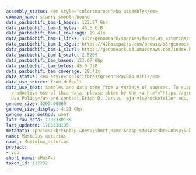 ```yaml
---
assembly_status: <em style="color:maroon">No assembly</em>
common_name: starry smooth-hound
data_pacbiohifi_bam-1_bases: 123.67 Gbp
data_pacbiohifi_bam-1_bytes: 45.6 GiB
data_pacbiohifi_bam-1_coverage: 29.41x
data_pacbiohifi_bam-1_links: s3://genomeark/species/Mustelus_asterias/sMusAst1/genomic_data/pacbio_hifi/<br>
data_pacbiohifi_bam-1_s3gui: https://42basepairs.com/browse/s3/genomeark/species/Mustelus_asterias/sMusAst1/genomic_data/pacbio_hifi/
data_pacbiohifi_bam-1_s3url: https://genomeark.s3.amazonaws.com/index.html?prefix=species/Mustelus_asterias/sMusAst1/genomic_data/pacbio_hifi/
data_pacbiohifi_bam-1_scale: 2.5269
data_pacbiohifi_bam_bases: 123.67 Gbp
data_pacbiohifi_bam_bytes: 45.6 GiB
data_pacbiohifi_bam_coverage: 29.41x
data_status: <em style="color:forestgreen">PacBio HiFi</em>
data_use_source: from-default
data_use_text: Samples and data come from a variety of sources. To support fair and
  productive use of this data, please abide by the <a href="https://genome10k.soe.ucsc.edu/data-use-policies/">Data
  Use Policy</a> and contact Erich D. Jarvis, ejarvis@rockefeller.edu, with any questions.
genome_size: 4205400000
genome_size_display: 4.21 Gbp
genome_size_method: GoaT
last_raw_data: 1703330135
last_updated: 1703330135
metadata: species:<br>&nbsp;&nbsp;short_name:&nbsp;sMusAst<br>&nbsp;&nbsp;name:&nbsp;Mustelus&nbsp;asterias<br>&nbsp;&nbsp;taxon_id:&nbsp;112232<br>&nbsp;&nbsp;common_name:&nbsp;starry&nbsp;smooth-hound<br>&nbsp;&nbsp;order:<br>&nbsp;&nbsp;&nbsp;&nbsp;name:&nbsp;Carcharhiniformes<br>&nbsp;&nbsp;family:<br>&nbsp;&nbsp;&nbsp;&nbsp;name:&nbsp;Triakidae<br>&nbsp;&nbsp;individuals:<br>&nbsp;&nbsp;&nbsp;&nbsp;-&nbsp;short_name:&nbsp;sMusAst1<br>&nbsp;&nbsp;&nbsp;&nbsp;&nbsp;&nbsp;biosample_id:&nbsp;SAMEA114298637<br>&nbsp;&nbsp;&nbsp;&nbsp;&nbsp;&nbsp;sex:<br>&nbsp;&nbsp;genome_size:&nbsp;4205400000<br>&nbsp;&nbsp;genome_size_method:&nbsp;GoaT<br>&nbsp;&nbsp;project:&nbsp;[&nbsp;vgp&nbsp;]<br>
name: Mustelus asterias
name_: Mustelus_asterias
project:
- vgp
short_name: sMusAst
taxon_id: 112232
---
```

